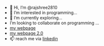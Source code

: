 - 👋 Hi, I’m @rajshree2810
- 👀 I’m interested in programming...
- 🌱 I’m currently exploring...
-  I’m looking to collaborate on programming  ...
-  [my webpage](https://rajshree2810.github.io/rajshree.github.io/)
- [my webpage 2.0](https://rajshree2810.github.io/1.github.io)
- 📫 reach me via [linkedin](https://www.linkedin.com/in/rajshree-khandare-428b7b1b3)

<!---
rajshree2810/rajshree2810 is a ✨ special ✨ repository because its `README.md` (this file) appears on your GitHub profile.
You can click the Preview link to take a look at your changes.
--->

